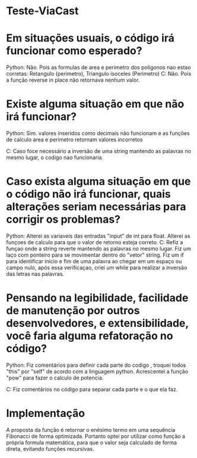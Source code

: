 # Teste-ViaCast

# Em situações usuais, o código irá funcionar como esperado?

Python: Não. Pois as formulas de area e perimetro dos poligonos nao estao corretas: Retangulo (perimetro), Triangulo isoceles (Perimetro)
C: Não. Pois a função reverse in place não retornava nenhum valor.

# Existe alguma situação em que não irá funcionar?

Python: Sim. valores inseridos como decimais não funcionam e as funções de calculo area e perimetro retornam valores incorretos

C: Caso foce necessário a inversão de uma string mantendo as palavras no mesmo lugar, o codigo nao funcionaria.

# Caso exista alguma situação em que o código não irá funcionar, quais alterações seriam necessárias para corrigir os problemas?

Python: Alterei as variaveis das entradas "input" de int para float. Alterei as funçoes de calculo para que o valor de retorno esteja correto.
C:  Refiz a funçao onde a string reverte mantendo as palavras no mesmo lugar. Fiz um laço com ponteiro para se movimentar dentro do "vetor" string. Fiz um if para identificar inicio e fim de uma palavra ao chegar em um espaço ou campo nulo, após essa verificaçao, criei um while para realizar a inversão das letras nas palavras.

# Pensando na legibilidade, facilidade de manutenção por outros desenvolvedores, e extensibilidade, você faria alguma refatoração no código?

Python: Fiz comentários para definir cada parte do codigo , troquei todos "this" por "self" de acordo com a linguagem python. Acrescentei a função "pow" para fazer o calculo de potencia.

C: Fiz comentários no código para separar cada parte e o que ela faz.

# Implementação

A proposta da função é retornar o enésimo termo em uma sequência Fibonacci de forma optimizada. Portanto optei por utilizar como função a própria formula matemática, para que o valor seja calculado de forma direta, evitando funções recursivas. 


